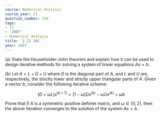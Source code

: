 ```yaml
---
course: Numerical Analysis
course_year: II
question_number: 150
tags:
- II
- '2007'
- Numerical Analysis
title: '2.II.38C '
year: 2007
---
```



(a) State the Householder-John theorem and explain how it can be used to design iterative methods for solving a system of linear equations $A x=b$.

(b) Let $A=L+D+U$ where $D$ is the diagonal part of $A$, and $L$ and $U$ are, respectively, the strictly lower and strictly upper triangular parts of $A$. Given a vector $b$, consider the following iterative scheme:

$$(D+\omega L) x^{(k+1)}=(1-\omega) D x^{(k)}-\omega U x^{(k)}+\omega b$$

Prove that if $A$ is a symmetric positive definite matrix, and $\omega \in(0,2)$, then the above iteration converges to the solution of the system $A x=b$.